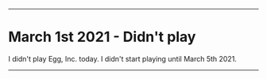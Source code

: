   
***

# March 1st 2021 - Didn't play

I didn't play Egg, Inc. today. I didn't start playing until March 5th 2021.

***
